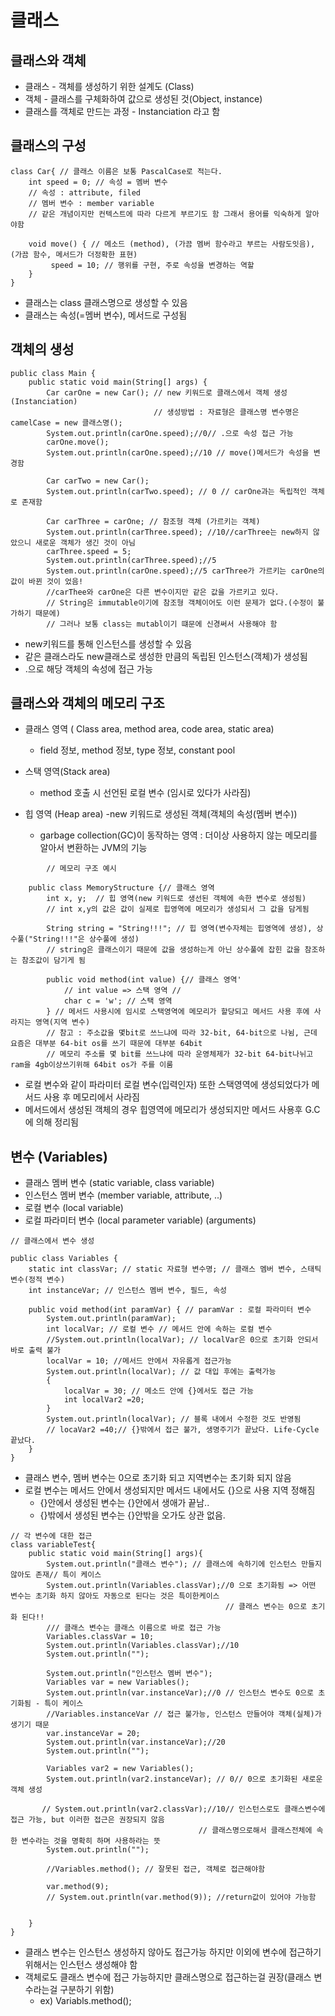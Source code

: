 # 클래스

## 클래스와 객체

- 클래스 - 객체를 생성하기 위한 설계도 (Class)
- 객체 - 클래스를 구체화하여 값으로 생성된 것(Object, instance)
- 클래스를 객체로 만드는 과정 - Instanciation 라고 함

## 클래스의 구성

```
class Car{ // 클래스 이름은 보통 PascalCase로 적는다.
    int speed = 0; // 속성 = 멤버 변수
    // 속성 : attribute, filed
    // 멤버 변수 : member variable
    // 같은 개념이지만 컨텍스트에 따라 다르게 부르기도 함 그래서 용어를 익숙하게 알아야함

    void move() { // 메소드 (method), (가끔 멤버 함수라고 부르는 사람도잇음), (가끔 함수, 메서드가 더정확한 표현)
         speed = 10; // 행위를 구현, 주로 속성을 변경하는 역할
    }
}
```
- 클래스는 class 클래스명으로 생성할 수 있음
- 클래스는 속성(=멤버 변수), 메서드로 구성됨

## 객체의 생성

```
public class Main {
    public static void main(String[] args) {
        Car carOne = new Car(); // new 키워드로 클래스에서 객체 생성(Instanciation)
                                // 생성방법 : 자료형은 클래스명 변수명은 camelCase = new 클래스명();
        System.out.println(carOne.speed);//0// .으로 속성 접근 가능
        carOne.move();
        System.out.println(carOne.speed);//10 // move()메서드가 속성을 변경함

        Car carTwo = new Car();
        System.out.println(carTwo.speed); // 0 // carOne과는 독립적인 객체로 존재함

        Car carThree = carOne; // 참조형 객체 (가르키는 객체)
        System.out.println(carThree.speed); //10//carThree는 new하지 않았으니 새로운 객체가 생긴 것이 아님
        carThree.speed = 5;
        System.out.println(carThree.speed);//5 
        System.out.println(carOne.speed);//5 carThree가 가르키는 carOne의 값이 바뀐 것이 었음!
        //carThee와 carOne은 다른 변수이지만 같은 값을 가르키고 있다.
        // String은 immutable이기에 참조형 객체이어도 이런 문제가 없다.(수정이 불가하기 때문에)
        // 그러나 보통 class는 mutabl이기 떄문에 신경써서 사용해야 함
```
- new키워드를 통해 인스턴스를 생성할 수 있음
- 같은 클래스라도 new클래스로 생성한 만큼의 독립된 인스턴스(객체)가 생성됨
- .으로 해당 객체의 속성에 접근 가능

## 클래스와 객체의 메모리 구조

 - 클래스 영역 ( Class area, method area, code area, static area)
   - field 정보, method 정보, type 정보, constant pool
   
 - 스택 영역(Stack area)
   - method 호출 시 선언된 로컬 변수 (임시로 있다가 사라짐)

 - 힙 영역 (Heap area)
   -new 키워드로 생성된 객체(객체의 속성(멤버 변수))
   - garbage collection(GC)이 동작하는 영역 
    : 더이상 사용하지 않는 메모리를 알아서 변환하는 JVM의 기능
 
```
        // 메모리 구조 예시
        
    public class MemoryStructure {// 클래스 영역
        int x, y;  // 힙 영역(new 키워드로 생선된 객체에 속한 변수로 생성됨)
        // int x,y의 값은 값이 실제로 힙영역에 메모리가 생성되서 그 값을 담게됨
        
        String string = "String!!!"; // 힙 영역(변수자체는 힙영역에 생성), 상수풀("String!!!"은 상수풀에 생성)
        // string은 클래스이기 때문에 값을 생성하는게 아닌 상수풀에 잡힌 값을 참조하는 참조값이 담기게 됨
        
        public void method(int value) {// 클래스 영역'
            // int value => 스택 영역 // 
            char c = 'w'; // 스택 영역
        } // 메서드 사용시에 임시로 스택영역에 메모리가 할당되고 메서드 사용 후에 사라지는 영역(지역 변수)
        // 참고 : 주소값을 몇bit로 쓰느냐에 따라 32-bit, 64-bit으로 나뉨, 근데 요즘은 대부분 64-bit os를 쓰기 때문에 대부분 64bit
        // 메모리 주소를 몇 bit를 쓰느냐에 따라 운영체제가 32-bit 64-bit나뉘고 ram을 4gb이상쓰기위해 64bit os가 주를 이룸
```
- 로컬 변수와 같이 파라미터 로컬 변수(입력인자) 또한 스택영역에 생성되었다가 메서드 사용 후 메모리에서 사라짐
- 메서드에서 생성된 객체의 경우 힙영역에 메모리가 생성되지만 메서드 사용후 G.C에 의해 정리됨

## 변수 (Variables)
- 클래스 멤버 변수 (static variable, class variable)
- 인스턴스 멤버 변수 (member variable, attribute, ..)
- 로컬 변수 (local variable)
- 로컬 파라미터 변수 (local parameter variable) (arguments)
                    
```
// 클래스에서 변수 생성

public class Variables {
    static int classVar; // static 자료형 변수명; // 클래스 멤버 변수, 스태틱 변수(정적 변수)
    int instanceVar; // 인스턴스 멤버 변수, 필드, 속성

    public void method(int paramVar) { // paramVar : 로컬 파라미터 변수
        System.out.println(paramVar);
        int localVar; // 로컬 변수 // 메서드 안에 속하는 로컬 변수
        //System.out.println(localVar); // localVar은 0으로 초기화 안되서 바로 출력 불가
        localVar = 10; //메서드 안에서 자유롭게 접근가능
        System.out.println(localVar); // 값 대입 후에는 출력가능
        {
            localVar = 30; // 메소드 안에 {}에서도 접근 가능
            int localVar2 =20;
        }
        System.out.println(localVar); // 블록 내에서 수정한 것도 반영됨
        // locaVar2 =40;// {}밖에서 접근 불가, 생명주기가 끝났다. Life-Cycle 끝났다.
    }
}
```
- 클래스 변수, 멤버 변수는 0으로 초기화 되고 지역변수는 초기화 되지 않음
- 로컬 변수는 메서드 안에서 생성되지만 메서드 내에서도 {}으로 사용 지역 정해짐
   - {}안에서 생성된 변수는 {}안에서 생애가 끝남..
   - {}밖에서 생성된 변수는 {}안밖을 오가도 상관 없음.



```
// 각 변수에 대한 접근
class variableTest{
    public static void main(String[] args){
        System.out.println("클래스 변수"); // 클래스에 속하기에 인스턴스 만들지 않아도 존재// 특이 케이스
        System.out.println(Variables.classVar);//0 으로 초기화됨 => 어떤 변수는 초기화 하지 않아도 자동으로 된다는 것은 특이한케이스
                                                // 클래스 변수는 0으로 초기화 된다!!
        /// 클래스 변수는 클래스 이름으로 바로 접근 가능
        Variables.classVar = 10;
        System.out.println(Variables.classVar);//10
        System.out.println("");

        System.out.println("인스턴스 멤버 변수");
        Variables var = new Variables();
        System.out.println(var.instanceVar);//0 // 인스턴스 변수도 0으로 초기화됨 - 특이 케이스
        //Variables.instanceVar // 접근 불가능, 인스턴스 만들어야 객체(실체)가 생기기 때문
        var.instanceVar = 20;
        System.out.println(var.instanceVar);//20
        System.out.println("");

        Variables var2 = new Variables();
        System.out.println(var2.instanceVar); // 0// 0으로 초기화된 새로운 객체 생성

       // System.out.println(var2.classVar);//10// 인스턴스로도 클래스변수에 접근 가능, but 이러한 접근은 권장되지 않음
                                          // 클래스명으로해서 클래스전체에 속한 변수라는 것을 명확히 하며 사용하라는 뜻
        System.out.println("");

        //Variables.method(); // 잘못된 접근, 객체로 접근해야함

        var.method(9);
        // System.out.println(var.method(9)); //return값이 있어야 가능함


    }
}
```

- 클래스 변수는 인스턴스 생성하지 않아도 접근가능 하지만 이외에 변수에 접근하기 위해서는 인스턴스 생성해야 함
- 객체로도 클래스 변수에 접근 가능하지만 클래스명으로 접근하는걸 권장(클래스 변수라는걸 구분하기 위함)
   - ex) Variabls.method();
